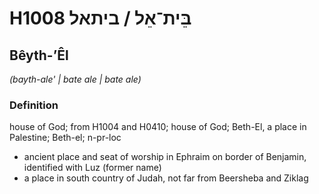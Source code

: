 # H1008 בֵּית־אֵל / ביתאל

## Bêyth-ʼÊl

_(bayth-ale' | bate ale | bate ale)_

### Definition

house of God; from H1004 and H0410; house of God; Beth-El, a place in Palestine; Beth-el; n-pr-loc

- ancient place and seat of worship in Ephraim on border of Benjamin, identified with Luz (former name)
- a place in south country of Judah, not far from Beersheba and Ziklag
